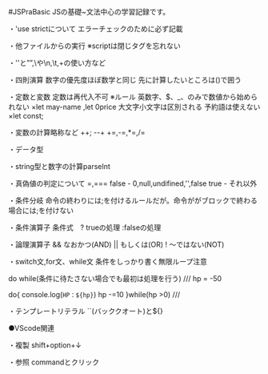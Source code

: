 #JSPraBasic
JSの基礎~文法中心の学習記録です。

・'use strictについて
エラーチェックのために必ず記載

・他ファイルからの実行
※scriptは閉じタグを忘れない
<!-- ex)<script src="js/main.js"></script> -->

・''と””,\や\n,\t,+の使い方など

・四則演算
数字の優先度ほぼ数学と同じ
先に計算したいところは()で囲う

・定数と変数
定数は再代入不可
※ルール
英数字、$、_、のみで数値から始められない
×let may-name ,let 0price
大文字小文字は区別される
予約語は使えない
×let const;

・変数の計算略称など
++; --+
+=,-=,*=,/=

・データ型

・string型と数字の計算parseInt

・真偽値の判定について
=,===
false - 0,null,undifined,'',false
true  - それ以外

・条件分岐
命令の終わりには;を付けるルールだが。命令ががブロックで終わる場合には;を付けない

・条件演算子
条件式　? trueの処理 :falseの処理

・論理演算子
&& なおかつ(AND)
|| もしくは(OR)
! 〜ではない(NOT)

・switch文,for文、while文
条件をしっかり書く無限ループ注意

do while(条件に待たさない場合でも最初は処理を行う)
///
hp = -50

do{
    console.log(`HP：${hp}`)
    hp -=10
}while(hp >0)
///

・テンプレートリテラル
``(バッククオート)と${}

●VScode関連

・複製
shift+option+↓

・参照
commandとクリック